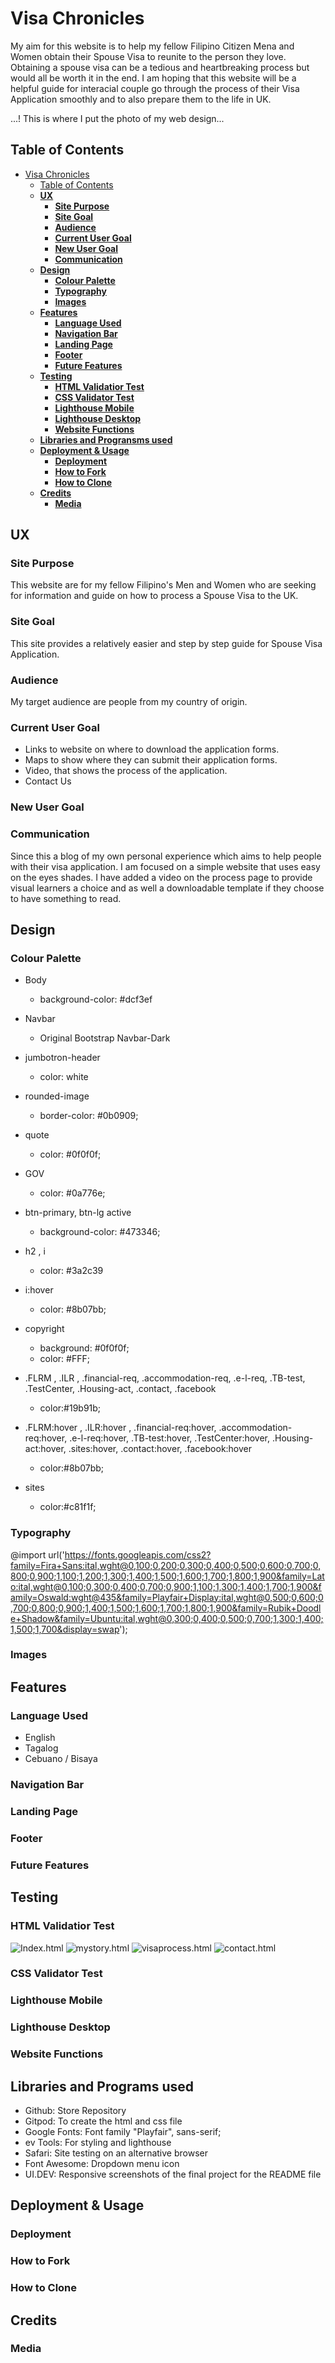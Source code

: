 # Visa Chronicles

My aim for this website is to help my fellow Filipino Citizen Mena and Women obtain their Spouse Visa to reunite to the person they love. Obtaining a spouse visa can be a tedious and heartbreaking process but would all be worth it in the end. I am hoping that this website will be a helpful guide for interacial couple go through the process of their Visa Application smoothly and to also prepare them to the life in UK.

...! This is where I put the photo of my web design...

## Table of Contents

- [Visa Chronicles](#visa-chronicles)
  - [Table of Contents](#table-of-contents)
  - [**UX**](#ux)
    - [**Site Purpose**](#site-purpose)
    - [**Site Goal**](#site-goal)
    - [**Audience**](#audience)
    - [**Current User Goal**](#current-user-goal)
    - [**New User Goal**](#new-user-goal)
    - [**Communication**](#communication)
  - [**Design**](#design)
    - [**Colour Palette**](#colour-palette)
    - [**Typography**](#typography)
    - [**Images**](#images)
  - [**Features**](#features)
    - [**Language Used**](#language-used)
    - [**Navigation Bar**](#navigation-bar)
    - [**Landing Page**](#landing-page)
    - [**Footer**](#footer)
    - [**Future Features**](#future-features)
  - [**Testing**](#testing)
    - [**HTML Validatior Test**](#html-validatior-test)
    - [**CSS Validator Test**](#css-validator-test)
    - [**Lighthouse Mobile**](#lighthouse-mobile)
    - [**Lighthouse Desktop**](#lighthouse-desktop)
    - [**Website Functions**](#website-functions)
  - [**Libraries and Progransms used**](#libraries-and-progransms-used)
  - [**Deployment \& Usage**](#deployment--usage)
    - [**Deployment**](#deployment)
    - [**How to Fork**](#how-to-fork)
    - [**How to Clone**](#how-to-clone)
  - [**Credits**](#credits)
    - [**Media**](#media)

## **UX**

### **Site Purpose**

This website are for my fellow Filipino's Men and Women who are seeking for information and guide on how to process a Spouse Visa to the UK.

### **Site Goal**

This site provides a relatively easier and step by step guide for Spouse Visa Application.

### **Audience**

My target audience are people from my country of origin.

### **Current User Goal**
- Links to website on where to download the application forms.
- Maps to show where they can submit their application forms.
- Video, that shows the process of the application.
- Contact Us
### **New User Goal**


### **Communication**

Since this a blog of my own personal experience which aims to help people with their visa application. I am focused on a simple website that uses easy on the eyes shades. I have added a video on the process page to provide visual learners a choice and as well a downloadable template if they choose to have something to read.

## **Design**

### **Colour Palette**
- Body 
  - background-color: #dcf3ef
- Navbar 
  - Original Bootstrap Navbar-Dark
- jumbotron-header 
  - color: white 
- rounded-image 
  - border-color: #0b0909;
- quote 
  - color: #0f0f0f;
- GOV 
  - color: #0a776e;
- btn-primary, btn-lg active 
  - background-color: #473346;
- h2 , i
  - color: #3a2c39
- i:hover
  - color: #8b07bb;
- copyright
  - background: #0f0f0f;
  - color: #FFF; 
- .FLRM , .ILR , .financial-req, 
.accommodation-req, .e-l-req, .TB-test, .TestCenter,
.Housing-act, .contact, .facebook
  - color:#19b91b;

- .FLRM:hover , .ILR:hover , .financial-req:hover, 
.accommodation-req:hover, .e-l-req:hover, .TB-test:hover,
.TestCenter:hover, .Housing-act:hover, .sites:hover, .contact:hover, .facebook:hover
  - color:#8b07bb;
- sites
  - color:#c81f1f;


### **Typography**
@import url('https://fonts.googleapis.com/css2?family=Fira+Sans:ital,wght@0,100;0,200;0,300;0,400;0,500;0,600;0,700;0,800;0,900;1,100;1,200;1,300;1,400;1,500;1,600;1,700;1,800;1,900&family=Lato:ital,wght@0,100;0,300;0,400;0,700;0,900;1,100;1,300;1,400;1,700;1,900&family=Oswald:wght@435&family=Playfair+Display:ital,wght@0,500;0,600;0,700;0,800;0,900;1,400;1,500;1,600;1,700;1,800;1,900&family=Rubik+Doodle+Shadow&family=Ubuntu:ital,wght@0,300;0,400;0,500;0,700;1,300;1,400;1,500;1,700&display=swap');

### **Images**

## **Features**

### **Language Used**
  - English
  - Tagalog
  - Cebuano / Bisaya

### **Navigation Bar**

### **Landing Page**

### **Footer**

### **Future Features**

## **Testing**

### **HTML Validatior Test**
  ![Index.html](images/indexValidate.png)
  ![mystory.html](images/mystory.png)
  ![visaprocess.html](images/visaprocess.png)
  ![contact.html](images/contact.png)

### **CSS Validator Test**


### **Lighthouse Mobile**

### **Lighthouse Desktop**

### **Website Functions**

## **Libraries and Programs used**
- Github: Store Repository
- Gitpod: To create the html and css file
- Google Fonts: Font family "Playfair", sans-serif;
- ev Tools: For styling and lighthouse
- Safari: Site testing on an alternative browser
- Font Awesome: Dropdown menu icon
- UI.DEV: Responsive screenshots of the final project for the README file

## **Deployment & Usage**

### **Deployment**

### **How to Fork**

### **How to Clone**

## **Credits**


### **Media**
  
